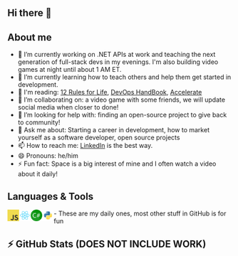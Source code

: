 ## Hi there 👋

## About me
- 🔭 I’m currently working on .NET APIs at work and teaching the next generation of full-stack devs in my evenings. I'm also building video games at night until about 1 AM ET.
- 🌱 I’m currently learning how to teach others and help them get started in development.  
- 📖 I'm reading: [12 Rules for Life](https://www.amazon.com/12-Rules-Life-Antidote-Chaos/dp/0345816021), [DevOps HandBook](https://www.amazon.com/DevOps-Handbook-World-Class-Reliability-Organizations/dp/1942788002), [Accelerate](https://www.amazon.com/Accelerate-Software-Performing-Technology-Organizations/dp/1942788339)
- 👯 I’m collaborating on: a video game with some friends, we will update social media when closer to done!
- 🤔 I’m looking for help with: finding an open-source project to give back to community!
- 💬 Ask me about: Starting a career in development, how to market yourself as a software developer, open source projects
- 📫 How to reach me: [LinkedIn](https://www.linkedin.com/in/aggies2018/) is the best way.
- 😄 Pronouns: he/him
- ⚡ Fun fact: Space is a big interest of mine and I often watch a video about it daily!

## Languages & Tools

<img align="left" alt="JavaScript" width="26px" src="https://raw.githubusercontent.com/github/explore/80688e429a7d4ef2fca1e82350fe8e3517d3494d/topics/javascript/javascript.png" />
<img align="left" alt="React" width="26px" src="https://raw.githubusercontent.com/github/explore/80688e429a7d4ef2fca1e82350fe8e3517d3494d/topics/react/react.png" />
<img align="left" alt="Csharp" width="26px" src="https://raw.githubusercontent.com/github/explore/80688e429a7d4ef2fca1e82350fe8e3517d3494d/topics/csharp/csharp.png" /> 
<img align="left" alt="Python" width="26px" src="https://raw.githubusercontent.com/github/explore/80688e429a7d4ef2fca1e82350fe8e3517d3494d/topics/python/python.png" />
- These are my daily ones, most other stuff in GitHub is for fun

## ⚡ GitHub Stats (DOES NOT INCLUDE WORK)

<!-- Not working 7/6/2021
<img align="left" alt="Jonathon's GitHub Stats" src="https://github-readme-stats.codestackr.vercel.app/api?username=hinchley2018&show_icons=true&hide_border=true" />
-->

[linkedin]: https://www.linkedin.com/in/aggies2018/
